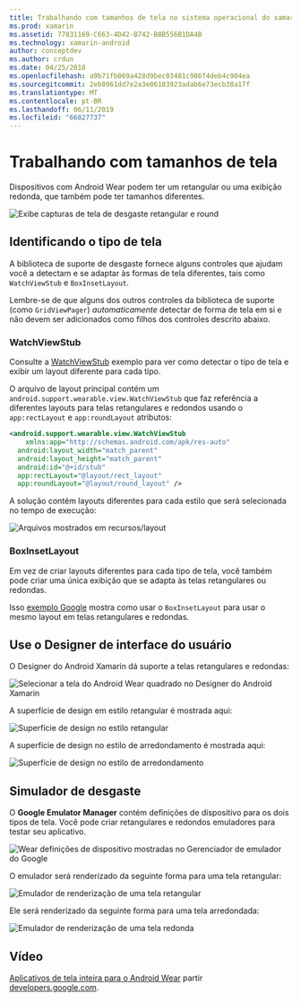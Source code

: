 ```yaml
---
title: Trabalhando com tamanhos de tela no sistema operacional do xamarin. Android e o desgaste
ms.prod: xamarin
ms.assetid: 77831169-C663-4D42-B742-B8B556B1DA4B
ms.technology: xamarin-android
author: conceptdev
ms.author: crdun
ms.date: 04/25/2018
ms.openlocfilehash: a9b71fb069a428d9bec03481c986f4deb4c904ea
ms.sourcegitcommit: 2eb8961dd7e2a3e06183923adab6e73ecb38a17f
ms.translationtype: MT
ms.contentlocale: pt-BR
ms.lasthandoff: 06/11/2019
ms.locfileid: "66827737"
---
```

# <a name="working-with-screen-sizes"></a>Trabalhando com tamanhos de tela

Dispositivos com Android Wear podem ter um retangular ou uma exibição redonda, que também pode ter tamanhos diferentes.

![Exibe capturas de tela de desgaste retangular e round](screen-sizes-images/moyeu-wear.png)

## <a name="identifying-screen-type"></a>Identificando o tipo de tela

A biblioteca de suporte de desgaste fornece alguns controles que ajudam você a detectam e se adaptar às formas de tela diferentes, tais como `WatchViewStub` e `BoxInsetLayout`.

Lembre-se de que alguns dos outros controles da biblioteca de suporte (como `GridViewPager`) *automaticamente* detectar de forma de tela em si e não devem ser adicionados como filhos dos controles descrito abaixo.

### <a name="watchviewstub"></a>WatchViewStub

Consulte a [WatchViewStub](https://developer.xamarin.com/samples/monodroid/wear/WatchViewStub/) exemplo para ver como detectar o tipo de tela e exibir um layout diferente para cada tipo.

O arquivo de layout principal contém um `android.support.wearable.view.WatchViewStub` que faz referência a diferentes layouts para telas retangulares e redondos usando o `app:rectLayout` e `app:roundLayout` atributos:

```xml
<android.support.wearable.view.WatchViewStub
    xmlns:app="http://schemas.android.com/apk/res-auto"
  android:layout_width="match_parent"
  android:layout_height="match_parent"
  android:id="@+id/stub"
  app:rectLayout="@layout/rect_layout"
  app:roundLayout="@layout/round_layout" />
```

A solução contém layouts diferentes para cada estilo que será selecionada no tempo de execução:

![Arquivos mostrados em recursos/layout](screen-sizes-images/solution.png)


### <a name="boxinsetlayout"></a>BoxInsetLayout

Em vez de criar layouts diferentes para cada tipo de tela, você também pode criar uma única exibição que se adapta às telas retangulares ou redondas.

Isso [exemplo Google](https://developer.android.com/training/wearables/ui/layouts.html#same-layout) mostra como usar o `BoxInsetLayout` para usar o mesmo layout em telas retangulares e redondas.


## <a name="wear-ui-designer"></a>Use o Designer de interface do usuário

O Designer do Android Xamarin dá suporte a telas retangulares e redondas:

![Selecionar a tela do Android Wear quadrado no Designer do Android Xamarin](screen-sizes-images/design-screen-type.png)

A superfície de design em estilo retangular é mostrada aqui:

![Superfície de design no estilo retangular](screen-sizes-images/design-rect.png) 

A superfície de design no estilo de arredondamento é mostrada aqui:

![Superfície de design no estilo de arredondamento](screen-sizes-images/design-round.png)


## <a name="wear-simulator"></a>Simulador de desgaste

O **Google Emulator Manager** contém definições de dispositivo para os dois tipos de tela. Você pode criar retangulares e redondos emuladores para testar seu aplicativo.

![Wear definições de dispositivo mostradas no Gerenciador de emulador do Google](screen-sizes-images/emulator-devices.png)

O emulador será renderizado da seguinte forma para uma tela retangular:

![Emulador de renderização de uma tela retangular](screen-sizes-images/recipe-2.png) 

Ele será renderizado da seguinte forma para uma tela arredondada:

![Emulador de renderização de uma tela redonda](screen-sizes-images/recipe-2-round.png)

## <a name="video"></a>Vídeo

[Aplicativos de tela inteira para o Android Wear](https://www.youtube.com/watch?v=naf_WbtFAlY) partir [developers.google.com](https://www.youtube.com/channel/UC_x5XG1OV2P6uZZ5FSM9Ttw).

